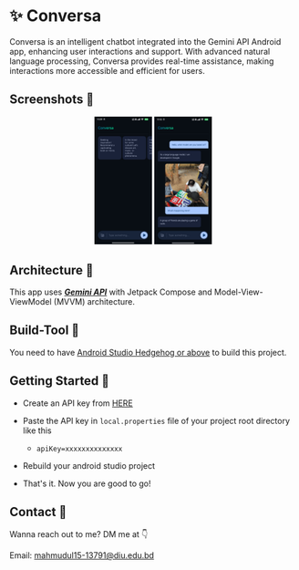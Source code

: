 # ✨ Conversa
Conversa is an intelligent chatbot integrated into the Gemini API Android app, enhancing user interactions and support. With advanced natural language processing, Conversa provides real-time assistance, making interactions more accessible and efficient for users.

## Screenshots 📱
<div align="center">
<img src="https://github.com/Mahmud0808/Conversa/blob/master/screenshots/no_convo.jpg" width="20%" /> <img src="https://github.com/Mahmud0808/Conversa/blob/master/screenshots/convo.jpg" width="20%" />
</div>

## Architecture 🗼

This app uses [***Gemini API***](https://ai.google.dev/tutorials/android_quickstart) with Jetpack Compose and Model-View-ViewModel (MVVM) architecture.

## Build-Tool 🧰

You need to have [Android Studio Hedgehog or above](https://developer.android.com/studio) to build this project.

## Getting Started 🚀

- Create an API key from [HERE](https://makersuite.google.com/app/apikey)

- Paste the API key in `local.properties` file of your project root directory like this
  - `apiKey=xxxxxxxxxxxxxx`

- Rebuild your android studio project

- That's it. Now you are good to go!

## Contact 📩

Wanna reach out to me? DM me at 👇

Email: mahmudul15-13791@diu.edu.bd
